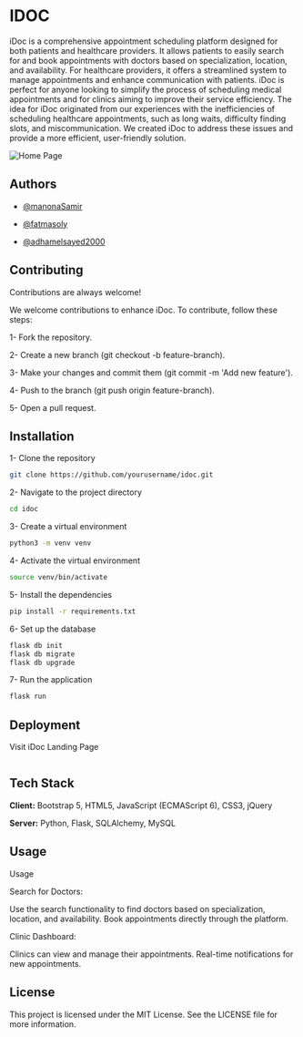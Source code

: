 
# IDOC

iDoc is a comprehensive appointment scheduling platform designed for both patients and healthcare providers. It allows patients to easily search for and book appointments with doctors based on specialization, location, and availability. For healthcare providers, it offers a streamlined system to manage appointments and enhance communication with patients. iDoc is perfect for anyone looking to simplify the process of scheduling medical appointments and for clinics aiming to improve their service efficiency.
The idea for iDoc originated from our experiences with the inefficiencies of scheduling healthcare appointments, such as long waits, difficulty finding slots, and miscommunication. We created iDoc to address these issues and provide a more efficient, user-friendly solution.


![Home Page]([IDOC/app/static/images/screencapture-localhost-5000-2024-06-12-14_02_53.png](https://github.com/manonaSamir/IDOC/blob/main/app/static/images/screencapture-localhost-5000-2024-06-12-14_02_53.png))

## Authors

- [@manonaSamir](https://github.com/manonaSamir)

- [@fatmasoly](https://github.com/fatmasoly)

- [@adhamelsayed2000](https://github.com/adhamelsayed2000)






## Contributing

Contributions are always welcome!

We welcome contributions to enhance iDoc. To contribute, follow these steps:

1- Fork the repository.

2- Create a new branch (git checkout -b feature-branch).

3- Make your changes and commit them (git commit -m 'Add new feature').

4- Push to the branch (git push origin feature-branch).

5- Open a pull request.


## Installation

1- Clone the repository

```bash
git clone https://github.com/yourusername/idoc.git

```
2- Navigate to the project directory

```bash
cd idoc

```

3- Create a virtual environment

```bash
python3 -m venv venv

```

4- Activate the virtual environment

```bash
source venv/bin/activate

```

5- Install the dependencies

```bash
pip install -r requirements.txt

```

6- Set up the database
```bash
flask db init
flask db migrate
flask db upgrade

```

7- Run the application
```bash
flask run

```
## Deployment

Visit iDoc Landing Page
```bash
```



## Tech Stack

**Client:** Bootstrap 5, HTML5, JavaScript (ECMAScript 6), CSS3, jQuery


**Server:** Python, Flask, SQLAlchemy, MySQL


## Usage

Usage

Search for Doctors:

Use the search functionality to find doctors based on specialization, location, and availability.
Book appointments directly through the platform.

Clinic Dashboard:

Clinics can view and manage their appointments.
Real-time notifications for new appointments.


## License

This project is licensed under the MIT License. See the LICENSE file for more information.




